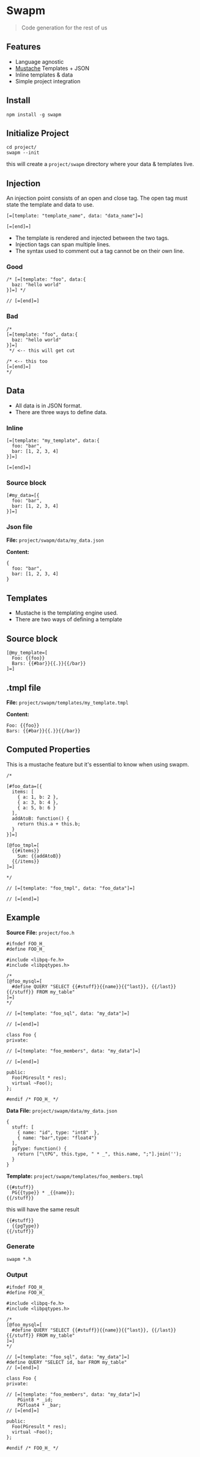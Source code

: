 # Swapm

> Code generation for the rest of us

## Features

* Language agnostic
* [Mustache](https://github.com/janl/mustache.js) Templates + JSON
* Inline templates & data
* Simple project integration

## Install

    npm install -g swapm

## Initialize Project

    cd project/
    swapm --init

this will create a `project/swapm` directory where your data & templates live.

## Injection

An injection point consists of an open and close tag.
The open tag must state the template and data to use.

    [=[template: "template_name", data: "data_name"]=]

    [=[end]=]

* The template is rendered and injected between the two tags.
* Injection tags can span multiple lines. 
* The syntax used to comment out a tag cannot be on their own line.

### Good

    /* [=[template: "foo", data:{
      baz: "hello world"
    }]=] */

    // [=[end]=]

### Bad

    /*
    [=[template: "foo", data:{
      baz: "hello world"
    }]=]
     */ <-- this will get cut
    
    /* <-- this too
    [=[end]=]
    */
   
## Data

* All data is in JSON format. 
* There are three ways to define data.

### Inline

    [=[template: "my_template", data:{
      foo: "bar",
      bar: [1, 2, 3, 4]
    }]=]

    [=[end]=]

### Source block

    [#my_data=[{
      foo: "bar",
      bar: [1, 2, 3, 4]
    }]=]

### Json file

**File:** `project/swapm/data/my_data.json`

**Content:**

    {
      foo: "bar",
      bar: [1, 2, 3, 4]
    }

## Templates

* Mustache is the templating engine used.
* There are two ways of defining a template

## Source block

    [@my_template=[
      Foo: {{foo}}
      Bars: {{#bar}}{{.}}{{/bar}}
    ]=]

## .tmpl file

**File:** `project/swapm/templates/my_template.tmpl`

**Content:**

    Foo: {{foo}}
    Bars: {{#bar}}{{.}}{{/bar}}

## Computed Properties

This is a mustache feature but it's essential to know when using swapm.

    /*
    
    [#foo_data=[{
      items: [
        { a: 1, b: 2 },
        { a: 3, b: 4 },
        { a: 5, b: 6 }
      ],
      addAtoB: function() {
        return this.a + this.b;
      }
    }]=]

    [@foo_tmpl=[
      {{#items}}
        Sum: {{addAtoB}}
      {{/items}}
    ]=]
    
    */

    // [=[template: "foo_tmpl", data: "foo_data"]=]
    
    // [=[end]=]

## Example

**Source File:** `project/foo.h`

    #ifndef FOO_H_
    #define FOO_H_

    #include <libpq-fe.h>
    #include <libpqtypes.h>

    /*
    [@foo_mysql=[
      #define QUERY "SELECT {{#stuff}}{{name}}{{^last}}, {{/last}}{{/stuff}} FROM my_table"
    ]=]
    */

    // [=[template: "foo_sql", data: "my_data"]=]

    // [=[end]=]

    class Foo {
    private:

    // [=[template: "foo_members", data: "my_data"]=]

    // [=[end]=]

    public:
      Foo(PGresult * res);
      virtual ~Foo();
    };

    #endif /* FOO_H_ */

**Data File:** `project/swapm/data/my_data.json`

    {
      stuff: [
        { name: "id", type: "int8"  },
        { name: "bar",type: "float4"}
      ],
      pgType: function() {
        return ["\tPG", this.type, " * _", this.name, ";"].join('');
      }
    }

**Template:** `project/swapm/templates/foo_members.tmpl`

    {{#stuff}}
      PG{{type}} * _{{name}};
    {{/stuff}}

this will have the same result

    {{#stuff}}
      {{pgType}}
    {{/stuff}}

### Generate

    swapm *.h

### Output

    #ifndef FOO_H_
    #define FOO_H_

    #include <libpq-fe.h>
    #include <libpqtypes.h>

    /*
    [@foo_mysql=[
      #define QUERY "SELECT {{#stuff}}{{name}}{{^last}}, {{/last}}{{/stuff}} FROM my_table"
    ]=]
    */

    // [=[template: "foo_sql", data: "my_data"]=]
    #define QUERY "SELECT id, bar FROM my_table"
    // [=[end]=]

    class Foo {
    private:

    // [=[template: "foo_members", data: "my_data"]=]
        PGint8 * _id;
        PGfloat4 * _bar;
    // [=[end]=]
    
    public:
      Foo(PGresult * res);
      virtual ~Foo();
    };

    #endif /* FOO_H_ */
